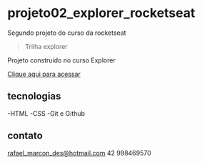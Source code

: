 # projeto02_explorer_rocketseat
Segundo projeto do curso da rocketseat

> Trilha explorer

Projeto construido no curso Explorer

[Clique aqui para acessar](https://rafaelmarcondes.github.io/projeto01_explorer_rocketseat/)

## tecnologias

-HTML
-CSS
-Git e Github

## contato

rafael_marcon_des@hotmail.com
42 998469570

